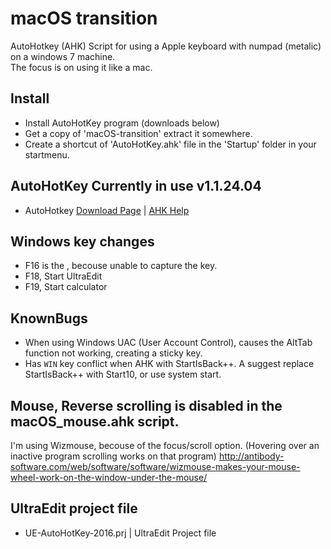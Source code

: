 # macOS transition
AutoHotkey (AHK) Script for using a Apple keyboard with numpad (metalic) on a windows 7 machine.<br>
The focus is on using it like a mac.

## Install
- Install AutoHotKey program (downloads below)
- Get a copy of 'macOS-transition' extract it somewhere.
- Create a shortcut of 'AutoHotKey.ahk' file in the 'Startup' folder in your startmenu.

## AutoHotKey Currently in use v1.1.24.04
- AutoHotkey [Download Page](https://www.autohotkey.com/download/) | [AHK Help](https://www.autohotkey.com/download/1.1/AutoHotkeyHelp.zip)

## Windows key changes
- F16 is the <insert>, becouse unable to capture the <fn> key.
- F18, Start UltraEdit
- F19, Start calculator

## KnownBugs
- When using Windows UAC (User Account Control), causes the AltTab function not working, creating a sticky <alt> key.
- Has `WIN` key conflict when AHK with StartIsBack++. A suggest replace StartIsBack++ with Start10, or use system start.

## Mouse, Reverse scrolling is disabled in the macOS_mouse.ahk script.
I'm using Wizmouse, becouse of the focus/scroll option.
(Hovering over an inactive program scrolling works on that program)
http://antibody-software.com/web/software/software/wizmouse-makes-your-mouse-wheel-work-on-the-window-under-the-mouse/

## UltraEdit project file
- UE-AutoHotKey-2016.prj | UltraEdit Project file